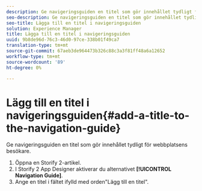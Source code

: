 ```yaml
---
description: Ge navigeringsguiden en titel som gör innehållet tydligt för webbplatsens besökare.
seo-description: Ge navigeringsguiden en titel som gör innehållet tydligt för webbplatsens besökare.
seo-title: Lägga till en titel i navigeringsguiden
solution: Experience Manager
title: Lägga till en titel i navigeringsguiden
uuid: 9b8de96d-76c3-46d0-97ce-338b01f49ca7
translation-type: tm+mt
source-git-commit: 67aeb3de964473b326c88c3a3f81ff48a6a12652
workflow-type: tm+mt
source-wordcount: '89'
ht-degree: 0%

---
```



# Lägg till en titel i navigeringsguiden{#add-a-title-to-the-navigation-guide}

Ge navigeringsguiden en titel som gör innehållet tydligt för webbplatsens besökare.

1. Öppna en Storify 2-artikel.
1. I Storify 2 App Designer aktiverar du alternativet **[!UICONTROL Navigation Guide]**.
1. Ange en titel i fältet ifylld med orden&quot;Lägg till en titel&quot;.
